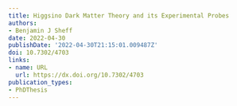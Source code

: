 ```yaml
---
title: Higgsino Dark Matter Theory and its Experimental Probes
authors:
- Benjamin J Sheff
date: 2022-04-30
publishDate: '2022-04-30T21:15:01.009487Z'
doi: 10.7302/4703
links:
- name: URL
  url: https://dx.doi.org/10.7302/4703
publication_types:
- PhDThesis
---
```

